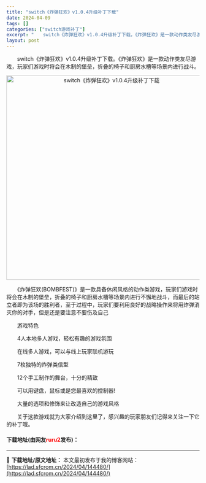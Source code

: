 ```yaml
---
title: "switch《炸弹狂欢》v1.0.4升级补丁下载"
date: 2024-04-09
tags: []
categories: ["switch游戏补丁"]
excerpt: "　　switch《炸弹狂欢》v1.0.4升级补丁下载。《炸弹狂欢》是一款动作类友尽游戏，玩家们游戏时将会在木制的堡垒，折叠的椅子和厨房水槽等场景内进行战斗。 　　《炸弹狂欢(BOMBFEST)》是一款具备休闲风格的动作类游戏，玩家们游戏时将会在木制的堡垒，折叠的椅子和厨房水槽等场景内进行不懈地战斗，&hellip;"
layout: post
---
```


 <p>　　switch《炸弹狂欢》v1.0.4升级补丁下载。《炸弹狂欢》是一款动作类友尽游戏，玩家们游戏时将会在木制的堡垒，折叠的椅子和厨房水槽等场景内进行战斗。</p> <p align="center"><img align="" border="0" src="https://lad.sfcrom.cn/wp-content/uploads/2024/04/20240409_6615247492905.webp" width="533" alt="switch《炸弹狂欢》v1.0.4升级补丁下载" /></p> <p>　　《炸弹狂欢(BOMBFEST)》是一款具备休闲风格的动作类游戏，玩家们游戏时将会在木制的堡垒，折叠的椅子和厨房水槽等场景内进行不懈地战斗，而最后的站立者即为该场的胜利者，至于过程中，玩家们要利用良好的战略操作来将用炸弹消灭你的对手，但是还是要注意不要伤及自己</p> <p>　　游戏特色</p> <p>　　4人本地多人游戏，轻松有趣的游戏氛围</p> <p>　　在线多人游戏，可以与线上玩家联机游玩</p> <p>　　7枚独特的炸弹类信型</p> <p>　　12个手工制作的舞台，十分的精致</p> <p>　　可以用键盘，鼠标或是您最喜欢的控制器!</p> <p>　　大量的选项和修饰来让改造自己的游戏风格</p> <p>　　关于这款游戏就为大家介绍到这里了，感兴趣的玩家朋友们记得来关注一下它的补丁哦。</p> <p><h4>下载地址(由网友<font color="red">ruru2</font>发布)：</h4></p> 

---
📖 **下载地址/原文地址：** 本文最初发布于我的博客网站：[https://lad.sfcrom.cn/2024/04/144480/](https://lad.sfcrom.cn/2024/04/144480/)
